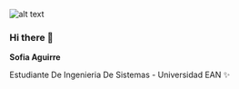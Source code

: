 ![alt text](https://www.google.com/url?sa=i&url=https%3A%2F%2Ftenor.com%2Fes%2Fver%2Fwelcome-gif-22708912&psig=AOvVaw1NPlO1niNyvfCZpVuNNcSw&ust=1664312081742000&source=images&cd=vfe&ved=0CAkQjRxqFwoTCLjNsLurs_oCFQAAAAAdAAAAABAM)
### Hi there 👋

<!--
**Sofia24-eng/Sofia24-eng** is a ✨ _special_ ✨ repository because its `README.md` (this file) appears on your GitHub profile.

Here are some ideas to get you started:

- 🔭 I’m currently working on ...
- 🌱 I’m currently learning ...
- 👯 I’m looking to collaborate on ...
- 🤔 I’m looking for help with ...
- 💬 Ask me about ...
- 📫 How to reach me: ...
- 😄 Pronouns: ...
- ⚡ Fun fact: ...
-->
**Sofia Aguirre**

Estudiante De Ingenieria De Sistemas - Universidad EAN ✨

